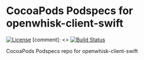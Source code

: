 # CocoaPods Podspecs for openwhisk-client-swift

[![License](https://img.shields.io/badge/license-Apache--2.0-blue.svg)](http://www.apache.org/licenses/LICENSE-2.0)
[comment]: <> [![Build Status](https://travis-ci.org/apache/incubator-openwhisk-podspecs.svg?branch=master)](https://travis-ci.org/apache/incubator-openwhisk-podspecs)

CocoaPods Podspecs repo for openwhisk-client-swift
